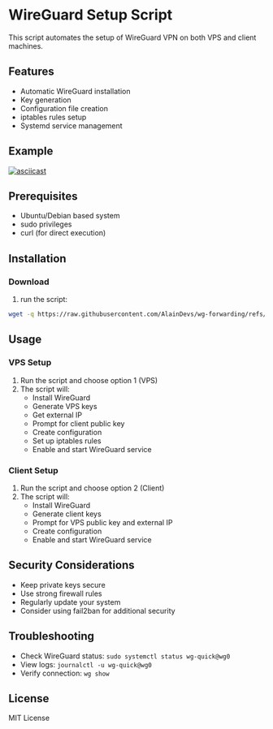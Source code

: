 # WireGuard Setup Script

This script automates the setup of WireGuard VPN on both VPS and client machines.

## Features
- Automatic WireGuard installation
- Key generation
- Configuration file creation
- iptables rules setup
- Systemd service management

## Example
[![asciicast](https://asciinema.org/a/dge3kxYv0bjsXzRboa0tePqMt.svg)](https://asciinema.org/a/dge3kxYv0bjsXzRboa0tePqMt)

## Prerequisites
- Ubuntu/Debian based system
- sudo privileges
- curl (for direct execution)

## Installation

### Download
1. run the script:
```bash
wget -q https://raw.githubusercontent.com/AlainDevs/wg-forwarding/refs/heads/master/setup.sh && chmod +x setup.sh && sudo ./setup.sh
```

## Usage

### VPS Setup
1. Run the script and choose option 1 (VPS)
2. The script will:
   - Install WireGuard
   - Generate VPS keys
   - Get external IP
   - Prompt for client public key
   - Create configuration
   - Set up iptables rules
   - Enable and start WireGuard service

### Client Setup
1. Run the script and choose option 2 (Client)
2. The script will:
   - Install WireGuard
   - Generate client keys
   - Prompt for VPS public key and external IP
   - Create configuration
   - Enable and start WireGuard service

## Security Considerations
- Keep private keys secure
- Use strong firewall rules
- Regularly update your system
- Consider using fail2ban for additional security

## Troubleshooting
- Check WireGuard status: `sudo systemctl status wg-quick@wg0`
- View logs: `journalctl -u wg-quick@wg0`
- Verify connection: `wg show`

## License
MIT License